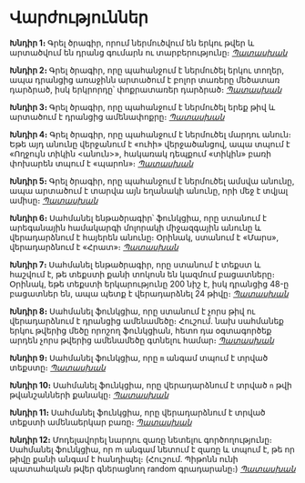 # Վարժություններ

__Խնդիր 1։__ Գրել ծրագիր, որում ներմուծվում են երկու 
թվեր և արտածվում են դրանց գումարն ու տարբերությունը։
_[Պատասխան](code/exercise01.py)_

__Խնդիր 2։__ Գրել ծրագիր, որը պահանջում է ներմուծել 
երկու տողեր, ապա դրանցից առաջինն արտածում է բոլոր 
տառերը մեծատառ դարձրած, իսկ երկրորդը՝ փոքրատառեր 
դարձրած։
_[Պատասխան](code/exercise02.py)_

__Խնդիր 3։__ Գրել ծրագիր, որը պահանջում է ներմուծել 
երեք թիվ և արտածում է դրանցից ամենափոքրը։
_[Պատասխան](code/exercise03.py)_

__Խնդիր 4։__ Գրել ծրագիր, որը պահանջում է ներմուծել 
մարդու անուն։ Եթե այդ անունը վերջանում է «ուհի» 
վերջածանցով, ապա տպում է «Ողջույն տիկին <անուն>», 
հակառակ դեպքում «տիկին» բառի փոխարեն տպում է 
«պարոն»։
_[Պատասխան](code/exercise04.py)_

__Խնդիր 5։__ Գրել ծրագիր, որը պահանջում է ներմուծել 
ամսվա անունը, ապա արտածում է տարվա այն եղանակի 
անունը, որի մեջ է տվյալ ամիսը։
_[Պատասխան](code/exercise05.py)_

__Խնդիր 6։__ Սահմանել ենթածրագիր՝ ֆունկցիա, որը 
ստանում է արեգանային համակարգի մոլորակի միջազգային 
անունը և վերադարձնում է հայերեն անունը։ Օրինակ, 
ստանում է «Մարս», վերադարձնում է «Հրատ»։
_[Պատասխան](code/exercise06.py)_

__Խնդիր 7։__ Սահմանել ենթածրագիր, որը ստանում է 
տեքստ և հաշվում է, թե տեքստի քանի տոկոսն են կազմում 
բացատները։ Օրինակ, եթե տեքստի երկարությունը 200 նիշ 
է, իսկ դրանցից 48-ը բացատներ են, ապա պետք է 
վերադարձնել 24 թիվը։
_[Պատասխան](code/exercise07.py)_

__Խնդիր 8։__ Սահմանել ֆունկցիա, որը ստանում է չորս 
թիվ ու վերադարձնում է դրանցից ամենամեծը։ Հուշում. նախ 
սահմանեք երկու թվերից մեծը որոշող ֆունկցիան, հետո դա 
օգտագործեք արդեն չորս թվերից ամենամեծը գտնելու համար։
_[Պատասխան](code/exercise08.py)_

__Խնդիր 9։__ Սահմանել ֆունկցիա, որը `m` անգամ տպում 
է տրված տեքստը։
_[Պատասխան](code/exercise09.py)_

__Խնդիր 10։__ Սահմանել ֆունկցիա, որը վերադարձնում է 
տրված `n` թվի թվանշանների քանակը։
_[Պատասխան](code/exercise10.py)_

__Խնդիր 11։__ Սահմանել ֆունկցիա, որը վերադարձնում է 
տրված տեքստի ամենաերկար բառը։
_[Պատասխան](code/exercise11.py)_

__Խնդիր 12։__ Մոդելավորել նարդու զառը նետելու գործողությունը։
Սահմանել ֆունկցիա, որ m անգամ նետում է զառը և տպում է, 
թե որ թիվը քանի անգամ է հանդիպել։ (Հուշում. Պիթոնն ունի 
պատահական թվեր գներացնող random գրադարանը։)
_[Պատասխան](code/exercise12.py)_
